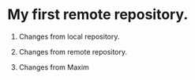 # My first remote repository.

1. Changes from local repository.

2. Changes from remote repository.

3. Changes from Maxim